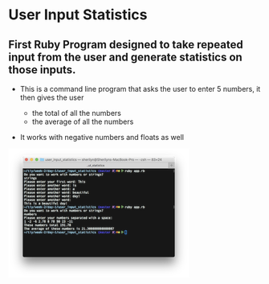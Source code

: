 # User Input Statistics

## First Ruby Program designed to take repeated input from the user and generate statistics on those inputs.

* This is a command line program that asks the user to enter 5 numbers, it then gives the user
  * the total of all the numbers
  * the average of all the numbers

* It works with negative numbers and floats as well

![User Input Statistics](images/user_input_statistics.png)
